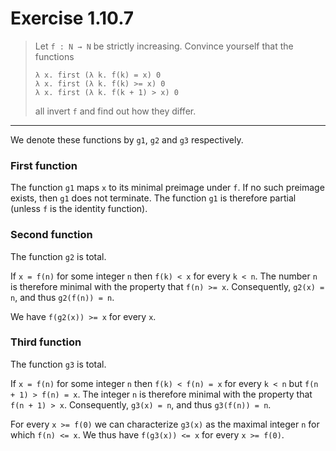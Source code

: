 # Exercise 1.10.7

> Let `f : N → N` be strictly increasing.
> Convince yourself that the functions
> ```text
> λ x. first (λ k. f(k) = x) 0
> λ x. first (λ k. f(k) >= x) 0
> λ x. first (λ k. f(k + 1) > x) 0
> ```
> all invert `f` and find out how they differ.

---

We denote these functions by `g1`, `g2` and `g3` respectively.

### First function

The function `g1` maps `x` to its minimal preimage under `f`.
If no such preimage exists, then `g1` does not terminate.
The function `g1` is therefore partial (unless `f` is the identity function).

### Second function

The function `g2` is total.

If `x = f(n)` for some integer `n` then `f(k) < x` for every `k < n`.
The number `n` is therefore minimal with the property that `f(n) >= x`.
Consequently, `g2(x) = n`, and thus `g2(f(n)) = n`.

We have `f(g2(x)) >= x` for every `x`.

### Third function

The function `g3` is total.

If `x = f(n)` for some integer `n` then `f(k) < f(n) = x` for every `k < n` but `f(n + 1) > f(n) = x`.
The integer `n` is therefore minimal with the property that `f(n + 1) > x`.
Consequently, `g3(x) = n`, and thus `g3(f(n)) = n`.

For every `x >= f(0)` we can characterize `g3(x)` as the maximal integer `n` for which `f(n) <= x`.
We thus have `f(g3(x)) <= x` for every `x >= f(0)`.
